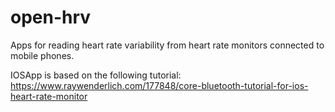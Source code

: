 # open-hrv

Apps for reading heart rate variability from heart rate monitors connected to mobile phones.

IOSApp is based on the following tutorial: https://www.raywenderlich.com/177848/core-bluetooth-tutorial-for-ios-heart-rate-monitor


